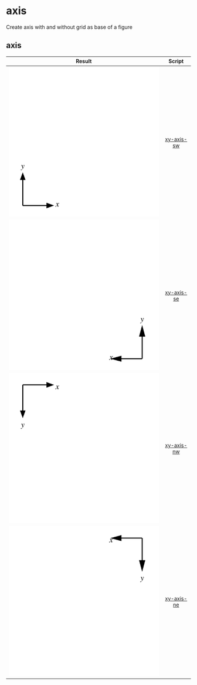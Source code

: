 # axis
Create axis with and without grid as base of a figure


## axis
Result | Script
:-: | :-:
![](xy-axis-sw.svg) | [xy-axis-sw](xy-axis-sw.gnu)
![](xy-axis-se.svg) | [xy-axis-se](xy-axis-se.gnu)
![](xy-axis-nw.svg) | [xy-axis-nw](xy-axis-nw.gnu)
![](xy-axis-ne.svg) | [xy-axis-ne](xy-axis-ne.gnu)